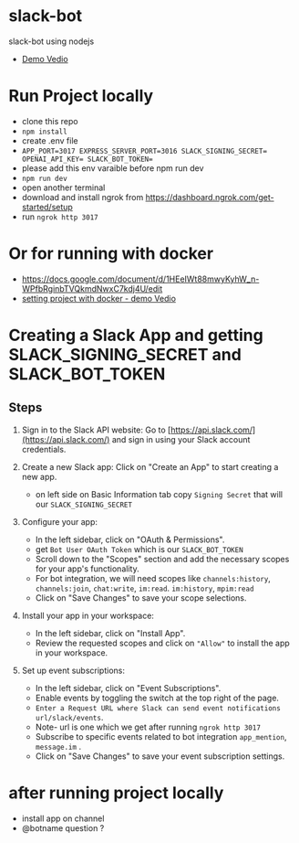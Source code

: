 # slack-bot
slack-bot using nodejs

- [Demo Vedio](https://youtu.be/_qYv5TRtPQw)

# Run Project locally
- clone this repo
- `npm install`
- create .env file
- `APP_PORT=3017
  EXPRESS_SERVER_PORT=3016
  SLACK_SIGNING_SECRET=
  OPENAI_API_KEY=
  SLACK_BOT_TOKEN=`
- please add this env varaible before npm run dev
- `npm run dev` 
- open another terminal
- download and install ngrok from https://dashboard.ngrok.com/get-started/setup
- run `ngrok http 3017`
# Or for running with docker
- https://docs.google.com/document/d/1HEeIWt88mwyKyhW_n-WPfbRginbTVQkmdNwxC7kdj4U/edit
- [setting project with docker - demo Vedio](https://youtu.be/m3TFpUya_8Y)
# Creating a Slack App and getting  SLACK_SIGNING_SECRET and  SLACK_BOT_TOKEN

## Steps

1. Sign in to the Slack API website: Go to [https://api.slack.com/](https://api.slack.com/) and sign in using your Slack account credentials.

2. Create a new Slack app: Click on "Create an App" to start creating a new app.
   - on left side on Basic Information tab copy `Signing Secret` that will our `SLACK_SIGNING_SECRET`

3. Configure your app:
   - In the left sidebar, click on "OAuth & Permissions".
   -  get `Bot User OAuth Token` which is our `SLACK_BOT_TOKEN`
   - Scroll down to the "Scopes" section and add the necessary scopes for your app's functionality.
   - For bot integration, we will need scopes like `channels:history`, `channels:join`, `chat:write`, `im:read`. `im:history`, `mpim:read`
   - Click on "Save Changes" to save your scope selections.

4. Install your app in your workspace:
   - In the left sidebar, click on "Install App".
   - Review the requested scopes and click on `"Allow"` to install the app in your workspace.

5. Set up event subscriptions:
   - In the left sidebar, click on "Event Subscriptions".
   - Enable events by toggling the switch at the top right of the page.
   - `Enter a Request URL where Slack can send event notifications`  `url/slack/events`.
   - Note- url is one which we get after running `ngrok http 3017`
   - Subscribe to specific events related to bot integration  `app_mention`, `message.im` .
   - Click on "Save Changes" to save your event subscription settings.

# after running project locally 
- install app on channel
- @botname question ?

